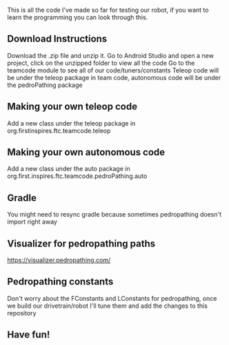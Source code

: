 This is all the code I've made so far for testing our robot, if you want to learn the programming you can look through this.

## Download Instructions
Download the .zip file and unzip it.
Go to Android Studio and open a new project, click on the unzipped folder to view all the code
Go to the teamcode module to see all of our code/tuners/constants
Teleop code will be under the teleop package in team code, autonomous code will be under the pedroPathing package

## Making your own teleop code
Add a new class under the teleop package in org.firstinspires.ftc.teamcode.teleop

## Making your own autonomous code
Add a new class under the auto package in org.first.inspires.ftc.teamcode.pedroPathing.auto

## Gradle 
You might need to resync gradle because sometimes pedropathing doesn't import right away

## Visualizer for pedropathing paths
https://visualizer.pedropathing.com/

## Pedropathing constants
Don't worry about the FConstants and LConstants for pedropathing, once we build our drivetrain/robot I'll tune them and add the changes to this repository

## Have fun!
